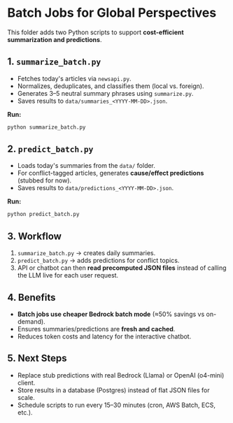 
# Batch Jobs for Global Perspectives

This folder adds two Python scripts to support **cost-efficient summarization and predictions**.

## 1. `summarize_batch.py`
- Fetches today's articles via `newsapi.py`.
- Normalizes, deduplicates, and classifies them (local vs. foreign).
- Generates 3–5 neutral summary phrases using `summarize.py`.
- Saves results to `data/summaries_<YYYY-MM-DD>.json`.

**Run:**  
```bash
python summarize_batch.py
```

## 2. `predict_batch.py`
- Loads today's summaries from the `data/` folder.
- For conflict-tagged articles, generates **cause/effect predictions** (stubbed for now).
- Saves results to `data/predictions_<YYYY-MM-DD>.json`.

**Run:**  
```bash
python predict_batch.py
```

## 3. Workflow
1. `summarize_batch.py` → creates daily summaries.
2. `predict_batch.py` → adds predictions for conflict topics.
3. API or chatbot can then **read precomputed JSON files** instead of calling the LLM live for each user request.

## 4. Benefits
- **Batch jobs use cheaper Bedrock batch mode** (≈50% savings vs on-demand).
- Ensures summaries/predictions are **fresh and cached**.
- Reduces token costs and latency for the interactive chatbot.

## 5. Next Steps
- Replace stub predictions with real Bedrock (Llama) or OpenAI (o4-mini) client.
- Store results in a database (Postgres) instead of flat JSON files for scale.
- Schedule scripts to run every 15–30 minutes (cron, AWS Batch, ECS, etc.).
